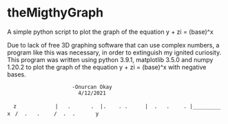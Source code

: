 # theMigthyGraph
A simple python script to plot the graph of the equation y + zi = (base)^x

Due to lack of free 3D graphing software that can use complex numbers, a program like this was necessary, in order to extinguish my ignited curiosity. This program was written using python 3.9.1, matplotlib 3.5.0 and numpy 1.20.2 to plot the graph of the equation y + zi = (base)^x with negative bases.                     
                                         
                         -Onurcan Okay
                           4/12/2021

``   z           ``
``   |   .       ``
``.  |.    . .   ``
``   |  .   .    ``
`` . |_________ x``
``  /  .   .     ``
`` /  .  .       ``
``y              ``
